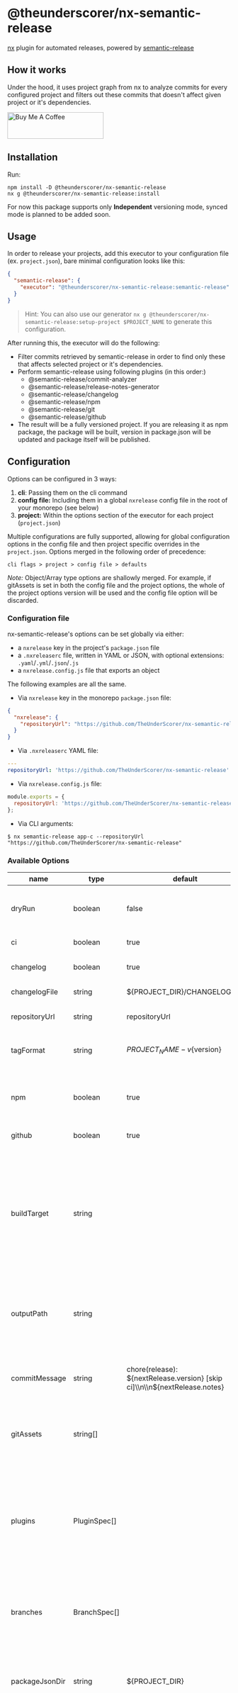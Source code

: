 # @theunderscorer/nx-semantic-release

[nx](https://nx.dev/) plugin for automated releases, powered
by [semantic-release](https://github.com/semantic-release/semantic-release)

## How it works

Under the hood, it uses project graph from nx to analyze commits for every configured project and filters out these commits that doesn't affect given project or it's dependencies.

<a href="https://www.buymeacoffee.com/theunderscorer" target="_blank"><img src="https://cdn.buymeacoffee.com/buttons/v2/default-violet.png" alt="Buy Me A Coffee" style="height: 60px !important;width: 217px !important;" ></a>

## Installation

Run:

```shell
npm install -D @theunderscorer/nx-semantic-release
nx g @theunderscorer/nx-semantic-release:install
```

For now this package supports only <b>Independent</b> versioning mode, synced mode is planned to be added soon.

## Usage

In order to release your projects, add this executor to your configuration file (ex. `project.json`), bare minimal
configuration looks like this:

```json
{
  "semantic-release": {
    "executor": "@theunderscorer/nx-semantic-release:semantic-release"
  }
}
```

> Hint: You can also use our generator `nx g @theunderscorer/nx-semantic-release:setup-project $PROJECT_NAME` to generate this configuration.

After running this, the executor will do the following:

* Filter commits retrieved by semantic-release in order to find only these that affects selected project or it's
  dependencies.
* Perform semantic-release using following plugins (in this order:)
  * @semantic-release/commit-analyzer
  * @semantic-release/release-notes-generator
  * @semantic-release/changelog
  * @semantic-release/npm
  * @semantic-release/git
  * @semantic-release/github
* The result will be a fully versioned project. If you are releasing it as npm package, the package will be built,
  version in package.json will be updated and package itself will be published.

## Configuration

Options can be configured in 3 ways:

1. **cli**: Passing them on the cli command
2. **config file:** Including them in a global `nxrelease` config file in the root of your monorepo (see below)
3. **project:** Within the options section of the executor for each project (`project.json`)

Multiple configurations are fully supported, allowing for global configuration options in the config file and then project specific overrides in the `project.json`. Options merged in the following order of precedence:

```
cli flags > project > config file > defaults
```

_Note:_ Object/Array type options are shallowly merged. For example, if gitAssets is set in both the config file and the project options, the whole of the project options version will be used and the config file option will be discarded.

### Configuration file

nx-semantic-release's options can be set globally via either:

* a `nxrelease` key in the project's `package.json` file
* a `.nxreleaserc` file, written in YAML or JSON, with optional extensions: `.yaml`/`.yml`/`.json`/`.js`
* a `nxrelease.config.js` file that exports an object

The following examples are all the same.

* Via `nxrelease` key in the monorepo `package.json` file:

```json
{
  "nxrelease": {
    "repositoryUrl": "https://github.com/TheUnderScorer/nx-semantic-release"
  }
}
```

* Via `.nxreleaserc` YAML file:

```yaml
---
repositoryUrl: 'https://github.com/TheUnderScorer/nx-semantic-release'
```

* Via `nxrelease.config.js` file:

```js
module.exports = {
  repositoryUrl: 'https://github.com/TheUnderScorer/nx-semantic-release',
};
```

* Via CLI arguments:

```
$ nx semantic-release app-c --repositoryUrl "https://github.com/TheUnderScorer/nx-semantic-release"
```

### Available Options

| name           | type               | default                                                                        | required | description                                                                                                                                                                                                                                                                                                                     |
|----------------|--------------------|--------------------------------------------------------------------------------|----------|---------------------------------------------------------------------------------------------------------------------------------------------------------------------------------------------------------------------------------------------------------------------------------------------------------------------------------|
| dryRun         | boolean            | false                                                                          | no       | See what commands would be run, without committing to git or updating files                                                                                                                                                                                                                                                     |
| ci             | boolean            | true                                                                           | no       | Set to false to skip CI checks.                                                                                                                                                                                                                                                                                                 |
| changelog      | boolean            | true                                                                           | no       | Whether to generate changelog.                                                                                                                                                                                                                                                                                                  |
| changelogFile  | string             | ${PROJECT_DIR}/CHANGELOG.md                                                    | yes      | Path to changelog file.                                                                                                                                                                                                                                                                                                         |
| repositoryUrl  | string             | repositoryUrl                                                                  | no       | The URL of the repository to release from.                                                                                                                                                                                                                                                                                      |
| tagFormat      | string             | ${PROJECT_NAME}-v${version}                                                    | no       | Tag format to use. You can refer to [semantic-release configuration](https://github.com/semantic-release/semantic-release/blob/master/docs/usage/configuration.md#tagformat)                                                                                                                                                    |
| npm            | boolean            | true                                                                           | no       | Whether to bump package.json version and publish to registry (if package is public).                                                                                                                                                                                                                                            |
| github         | boolean            | true                                                                           | no       | Whether to create github release.                                                                                                                                                                                                                                                                                               |
| buildTarget    | string             |                                                                                | no       | The target of the build command. If your package is public and you want to release it to npm as part of release, you have to provide it. Plugin will use it to build your package and set version in package.json before releasing it to npm registry.                                                                          |
| outputPath     | string             |                                                                                | no       | The path to the output directory. Provide that if your package is public and you want to publish it into npm.                                                                                                                                                                                                                   |
| commitMessage  | string             | chore(release): ${nextRelease.version} [skip ci]\\n\\n${nextRelease.notes}     | no       | The commit message to use when committing the release. You can refer to [@semantic-release/git](https://github.com/semantic-release/git#options).                                                                                                                                                                               |
| gitAssets      | string[]           |                                                                                | no       | Path to additional assets that will be commited to git with current release.                                                                                                                                                                                                                                                    |
| plugins        | PluginSpec[]       |                                                                                | no       | Additional plugins for semantic-release. Note: these plugins will be added before @semantic-release/git, which means that you can assets generated by them to git as well. Supports the same format as [semantic-release](https://github.com/semantic-release/semantic-release/blob/master/docs/usage/configuration.md#plugins) |
| branches       | BranchSpec[]       |                                                                                | no       | Branches configuration for workflow release. Supports the same format as [semantic-release](https://github.com/semantic-release/semantic-release/blob/master/docs/usage/configuration.md#branches)                                                                                                                              |
| packageJsonDir | string             | ${PROJECT_DIR}                                                                 | no       | Path to package.json file (usable only if npm is true). Note: it should point to directory in which package.json can be found, not to file itself.                                                                                                                                                                              |
| parserOpts     | object             |                                                                                | no       | Parser options used by commit-analyzer and @semantic-release/release-notes-generator and @semantic-release/changelog                                                                                                                                                                                                            |
| writerOpts     | object             |                                                                                | no       | Writer options used by commit-analyzer and @semantic-release/release-notes-generator                                                                                                                                                                                                                                            |
| linkCompare    | boolean            | true                                                                           | no       | Whether to include a link to compare changes since previous release in the release note.                                                                                                                                                                                                                                        |
| linkReferences | boolean            | true                                                                           | no       | Whether to include a link to issues and commits in the release note.                                                                                                                                                                                                                                                            |
| releaseRules   | string or object[] |                                                                                | no       | Release rules are used when deciding if the commits since the last release warrant a new release. Supports the same format as [@semantic-release/commit-analyzer](https://github.com/semantic-release/commit-analyzer#releaserules)                                                                                             |


### Available Tokens

| Token           | Expands into                                                                                  |
| --------------- | --------------------------------------------------------------------------------------------- |
| ${PROJECT_DIR}  | Resolves to the current project direcory (ex. `/Users/theunderscorer/nx-monorepo/apps/app-a`) |
| ${PROJECT_NAME} | Resolves to the current project name (ex. `app-a`)                                            |

The following options support tokens: `buildTarget`, `changelogFile`, `commitMessage`, `gitAssets`, `packageJsonDir`, and `tagFormat`.

You may see other tokens like `${nextRelease.version}`, those are tokens that are replaced by semantic-release itself.

### Build target

By setting `buildTarget` option plugin will run your build executor as part of the release, which is useful if ex. you
want to publish released package to npm registry.

## Skipping commits

You can skip commits for given project using `[skip $PROJECT_NAME]` in its body. Ex:

```
  feat: update something

  [skip my-app]
```

During analysis this commit will be skipped for release pipeline for my-app.
You can also use `[skip all]` to skip commit for all projects.

---

Alternatively you can include only particular projects in given commit by using `[only $PROJECT_NAME]`. Ex:

```
  feat: update something

  [only my-app]
```
During analysis this commit will be included only for release pipeline for my-app.

## CI/CD

Example of GitHub actions workflow:

```yaml
name: default

on:
  push:
    branches:
      - 'master'

jobs:
  release:
    runs-on: ubuntu-latest
    steps:
      - uses: actions/checkout@v2

      - name: configure git
        run: |
          git config user.name "${GITHUB_ACTOR}"
          git config user.email "${GITHUB_ACTOR}@users.noreply.github.com"

      - run: npm ci

      - run: npx nx run my-app:semantic-release
        env:
          GITHUB_TOKEN: ${{ secrets.GITHUB_TOKEN }}
```


